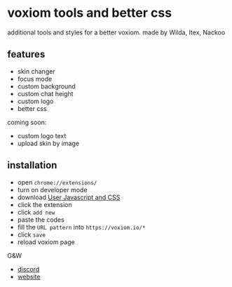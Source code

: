 # voxiom tools and better css 

additional tools and styles for a better voxiom. 
made by Wilda, Itex, Nackoo

## features
  - skin changer
  - focus mode
  - custom background
  - custom chat height
  - custom logo
  - better css
  
  coming soon:
  - custom logo text
  - upload skin by image

## installation
  - open `chrome://extensions/`
  - turn on developer mode
  - download [User Javascript and CSS](https://chromewebstore.google.com/detail/user-javascript-and-css/nbhcbdghjpllgmfilhnhkllmkecfmpld)
  - click the extension
  - click `add new`
  - paste the codes
  - fill the `URL pattern` into `https://voxiom.io/*`
  - click `save`
  - reload voxiom page

G&W
- [discord](https://discord.gg/WxGZwXqYuW)
- [website](https://gnwstyles.netlify.app/)
